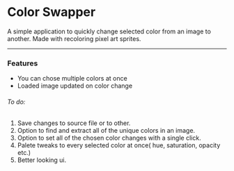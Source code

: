 # Color Swapper

A simple application to quickly change selected color from an image to another. Made with recoloring pixel art sprites.

---
### Features
- You can chose multiple colors at once
- Loaded image updated on color change

###### To do:
1. Save changes to source file or to other.
2. Option to find and extract all of the unique colors in an image.
3. Option to set all of the chosen color changes with a single click.
3. Palete tweaks to every selected color at once( hue, saturation, opacity etc.)
4. Better looking ui.
